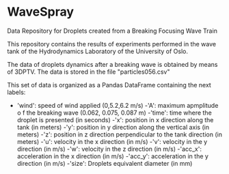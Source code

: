 # WaveSpray
Data Repository for Droplets created from a Breaking Focusing Wave Train

This repository contains the results of experiments performed in the wave tank of the Hydrodynamics Laboratory of the University of Oslo.

The data of droplets dynamics after a breaking wave is obtained by means of 3DPTV. The data is stored in the file "particles056.csv"

This set of data is organized as a Pandas DataFrame containing the next labels:

- 'wind': speed of wind applied (0,5.2,6.2 m/s)
-'A': maximum apmplitude o f the breaking wave (0.062, 0.075, 0.087 m)
-'time': time where the droplet is presented (in seconds)
-'x': position in x direction along the tank (in meters)
-'y': position in y direction along the vertical axis (in meters)
-'z': position in z direction perpendicular to the tank direction (in meters)
-'u': velocity in the x direction (in m/s)
-'v': velocity in the y direction (in m/s)
-'w': velocity in the z direction (in m/s)
-'acc_x': acceleration in the x direction (in m/s)
-'acc_y': acceleration in the y direction (in m/s)
-'size': Droplets equivalent diameter (in mm)
